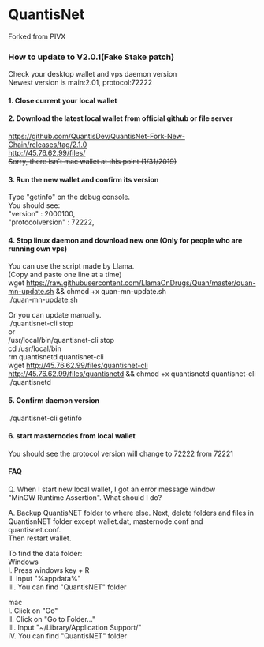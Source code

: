 # QuantisNet  
Forked from PIVX  

### How to update to V2.0.1(Fake Stake patch)  
Check your desktop wallet and vps daemon version  
Newest version is main:2.01, protocol:72222  
#### 1. Close current your local wallet  

#### 2. Download the latest local wallet from official github or file server  
https://github.com/QuantisDev/QuantisNet-Fork-New-Chain/releases/tag/2.1.0  
http://45.76.62.99/files/  
~~Sorry, there isn't mac wallet at this point (1/31/2019)~~  


#### 3. Run the new wallet and confirm its version  
Type "getinfo" on the debug console.  
You should see:  
"version" : 2000100,  
"protocolversion" : 72222,  

#### 4. Stop linux daemon and download new one (Only for people who are running own vps)  
You can use the script made by Llama.  
(Copy and paste one line at a time)  
wget https://raw.githubusercontent.com/LlamaOnDrugs/Quan/master/quan-mn-update.sh && chmod +x quan-mn-update.sh  
./quan-mn-update.sh  

Or you can update manually.  
./quantisnet-cli stop  
or  
/usr/local/bin/quantisnet-cli stop  
cd /usr/local/bin  
rm quantisnetd quantisnet-cli  
wget http://45.76.62.99/files/quantisnet-cli http://45.76.62.99/files/quantisnetd && chmod +x quantisnetd quantisnet-cli  
./quantisnetd  

#### 5. Confirm daemon version  
./quantisnet-cli getinfo  

#### 6. start masternodes from local wallet  
You should see the protocol version will change to 72222 from 72221  

#### FAQ  
Q. When I start new local wallet, I got an error message window  
"MinGW Runtime Assertion". What should I do?  

A. Backup QuantisNET folder to where else. Next, delete folders and files in   QuantisnNET folder except wallet.dat,   masternode.conf and quantisnet.conf.  
   Then restart wallet.  

To find the data folder:  
Windows  
I. Press windows key + R  
II. Input "%appdata%"  
III. You can find "QuantisNET" folder  

mac  
I. Click on "Go"  
II. Click on "Go to Folder..."  
III. Input "~/Library/Application Support/"  
IV. You can find "QuantisNET" folder  

